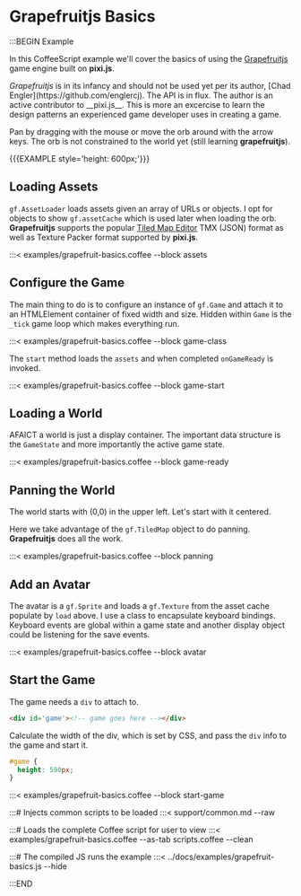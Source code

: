 # Grapefruitjs Basics

:::BEGIN Example

In this CoffeeScript example we'll cover the basics of using the [Grapefruitjs](https://github.com/grapefruitjs/grapefruit)
game engine built on __pixi.js__.

<div class='note'><em>Grapefruitjs</em> is in its infancy and should not be used yet per its author,
[Chad Engler](https://github.com/englercj). The API is in flux. The author is an active contributor to __pixi.js__.
This is more an excercise to learn the design patterns an experienced game developer uses in creating
a game.
</div>

Pan by dragging with the mouse or move the orb around with the arrow keys. The orb is not constrained to
the world yet (still learning __grapefruitjs__).

{{{EXAMPLE style='height: 600px;'}}}


## Loading Assets

`gf.AssetLoader` loads assets given an array of URLs or objects.
I opt for objects to show `gf.assetCache` which is used later when loading the orb. __Grapefruitjs__ supports
the popular [Tiled Map Editor](http://www.mapeditor.org/) TMX (JSON) format as well as Texture Packer
format supported by __pixi.js__.

:::< examples/grapefruit-basics.coffee --block assets


## Configure the Game

The main thing to do is to configure an instance of `gf.Game` and attach it to
an HTMLElement container of fixed width and size. Hidden within `Game` is the `_tick` game loop
which makes everything run.

:::< examples/grapefruit-basics.coffee --block game-class

The `start` method loads the `assets` and when completed `onGameReady` is invoked.

:::< examples/grapefruit-basics.coffee --block game-start


## Loading a World

AFAICT a world is just a display container. The important data structure is the `GameState` and
more importantly the active game state.

:::< examples/grapefruit-basics.coffee --block game-ready


## Panning the World

The world starts with (0,0) in the upper left. Let's start with it centered.

Here we take advantage of the `gf.TiledMap` object to do panning. __Grapefruitjs__ does all the work.

:::< examples/grapefruit-basics.coffee --block panning


## Add an Avatar

The avatar is a `gf.Sprite` and loads a `gf.Texture` from the asset cache populate by `load` above.
I use a class to encapsulate keyboard bindings. Keyboard events are global within a game
state and another display object could be listening for the save events.

:::< examples/grapefruit-basics.coffee --block avatar


## Start the Game

The game needs a `div` to attach to.

```html
<div id='game'><!-- game goes here --></div>
```

Calculate the width of the div, which is set by CSS, and pass the `div` info to the game and start it.

```css
#game {
  height: 590px;
}
```

:::< examples/grapefruit-basics.coffee --block start-game

:::# Injects common scripts to be loaded
:::< support/common.md --raw

:::# Loads the complete Coffee script for user to view
:::< examples/grapefruit-basics.coffee --as-tab scripts.coffee --clean

:::# The compiled JS runs the example
:::< ../docs/examples/grapefruit-basics.js --hide

:::END
